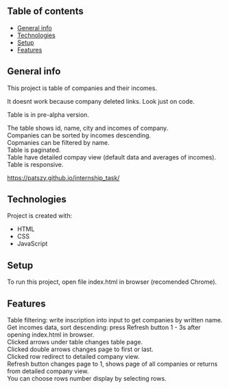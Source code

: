## Table of contents
* [General info](#general-info)
* [Technologies](#technologies)
* [Setup](#setup)
* [Features](#features)

## General info
This project is table of companies and their incomes.

It doesnt work because company deleted links. Look just on code.

Table is in pre-alpha version.

The table shows id, name, city and incomes of company. <br/>
Companies can be sorted by incomes descending. <br/>
Copmanies can be filtered by name. <br/>
Table is paginated. <br/>
Table have detailed compay view (default data and averages of incomes). <br/>
Table is responsive.

https://patszy.github.io/internship_task/

## Technologies
Project is created with:
* HTML
* CSS
* JavaScript

## Setup
To run this project, open file index.html in browser (recomended Chrome).

## Features
Table filtering: write inscription into input to get companies by written name. <br/>
Get incomes data, sort descending: press Refresh button 1 - 3s after opening index.html in browser. <br/>
Clicked arrows under table changes table page. <br/>
Clicked double arrows changes page to first or last. <br/>
Clicked row redirect to detailed company view. <br/>
Refresh button changes page to 1, shows page of all companies or returns from detailed company view. <br/>
You can choose rows number display by selecting rows.
